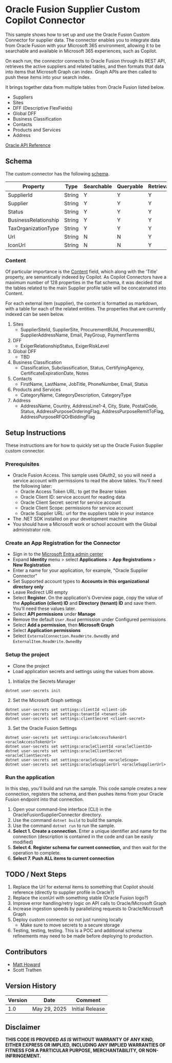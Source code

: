 # Oracle Fusion Supplier Custom Copilot Connector
This sample shows how to set up and use the Oracle Fusion Custom Connector for supplier data. The connector enables you to integrate data from Oracle Fusion with your Microsoft 365 environment, allowing it to be searchable and available in Microsoft 365 experiences, such as Copilot. 

On each run, the connector connects to Oracle Fusion through its REST API, retrieves the active suppliers and related tables, and then formats that data into items that Microsoft Graph can index. Graph APIs are then called to push these items into your search index. 

It brings together data from multiple tables from Oracle Fusion listed below.

- Suppliers
- Sites
- DFF (Descriptive FlexFields)
- Global DFF
- Business Classification
- Contacts
- Products and Services
- Address

[Oracle API Reference](https://docs.oracle.com/en/cloud/saas/procurement/25a/fapra/op-suppliers-get.html)

## Schema
The custom connector has the following [schema](https://learn.microsoft.com/en-us/graph/connecting-external-content-manage-schema).

| Property | Type | Searchable | Queryable | Retrievable | Refineable | Labels |
|----------|------|------------|-----------|-------------|------------|--------|
|SupplierId|String|Y|Y|Y|N||
|Supplier|String|Y|Y|Y|N|Title|
|Status|String|Y|Y|Y|N||
|BusinessRelationship|String|Y|Y|Y|N||
|TaxOrganizationType|String|Y|Y|Y|N||
|Url|String|N|N|Y|N|Url|
|IconUrl|String|N|N|Y|N|IconUrl|

### Content
Of particular importance is the [Content](https://learn.microsoft.com/en-us/microsoft-365-copilot/extensibility/overview-copilot-connector#copilot-connector-semantic-indexing) field, which along with the 'Title' property, are semantically indexed by Copilot. As Copilot Connectors have a maximum number of 128 properties in the flat schema, it was decided that the tables related to the main Supplier profile table will be concatenated into Content.

For each external item (supplier), the content is formatted as markdown, with a table for each of the related entities. The properties that are currently indexed can be seen below.
1. Sites
    - SupplierSiteId, SupplierSite, ProcurementBUId, ProcurementBU, SupplierAddressName, Email, PayGroup, PaymentTerms
1. DFF
    - ExigerRelationshipStatus, ExigerRiskLevel
1. Global DFF
    - TBD
1. Business Classification
    - Classification, Subclassification, Status, CertifyingAgency, CertificateExpirationDate, Notes
1. Contacts
    - FirstName, LastName, JobTitle, PhoneNumber, Email, Status
1. Products and Services
    - CategoryName, CategoryDescription, CategoryType
1. Address
    - AddressName, Country, AddressLine1-4, City, State, PostalCode, Status, AddressPurposeOrderingFlag, AddressPurposeRemitToFlag, AddressPurposeRFQOrBiddingFlag

## Setup Instructions
These instructions are for how to quickly set up the Oracle Fusion Supplier custom connector.

### Prerequisites
- Oracle Fusion Access. This sample uses OAuth2, so you will need a service account with permissions to read the above tables. You'll need the following later:
    - Oracle Access Token URL: to get the Bearer token
    - Oracle Client ID: service account for reading data
    - Oracle Client Secret: secret for service account
    - Oracle Client Scope: permissions for service account
    - Oracle Supplier URL: url for the suppliers table in your instance
- The .NET SDK installed on your development machine
- You should have a Microsoft work or school account with the Global administrator role.

### Create an App Registration for the Connector
- Sign in to the [Microsoft Entra admin center](entra.microsoft.com)
- Expand **Identity** menu > select **Applications** > **App Registrations** > **New Registration**
- Enter a name for your application, for example, "Oracle Supplier Connector"
- Set Supported account types to **Accounts in this organizational directory only**
- Leave Redirect URI empty
- Select **Register**. On the application's Overview page, copy the value of the **Application (client) ID** and **Directory (tenant) ID** and save them. You'll need these values later.
- Select **API permissions** under **Manage**
- Remove the default ```User.Read``` permission under Configured permissions
- Select **Add a permission**, then **Microsoft Graph**
- Select **Application permissions**
- Select ```ExternalConnection.ReadWrite.OwnedBy``` and ```ExternalItem.ReadWrite.OwnedBy```

### Setup the project
- Clone the project
- Load application secrets and settings using the values from above. 

1. Initialize the Secrets Manager
```
dotnet user-secrets init
```

2. Set the Microsoft Graph settings

```
dotnet user-secrets set settings:clientId <client-id>
dotnet user-secrets set settings:tenantId <tenant-id>
dotnet user-secrets set settings:clientSecret <client-secret>
```
3. Set the Oracle Fusion Settings

```
dotnet user-secrets set settings:oracleAccessTokenUrl <oracleAccessTokenUrl>
dotnet user-secrets set settings:oracleClientId <oracleClientId>
dotnet user-secrets set settings:oracleClientSecret <oracleClientSecret>
dotnet user-secrets set settings:oracleScope <oracleScope>
dotnet user-secrets set settings:oracleSupplierUrl <oracleSupplierUrl>
```

### Run the application
In this step, you'll build and run the sample. This code sample creates a new connection, registers the schema, and then pushes items from your Oracle Fusion endpoint into that connection.
1. Open your command-line interface (CLI) in the OracleFusionSupplierConnector directory.
2. Use the command ```dotnet build``` to build the sample.
3. Use the command ```dotnet run``` to run the sample.
4. **Select 1. Create a connection.** Enter a unique identifier and name for the connection (description is contained in the code and can be easily modified)
5. **Select 4. Register schema for current connection,** and then wait for the operation to complete.
6. **Select 7. Push ALL items to current connection**

## TODO / Next Steps
1. Replace the Url for external items to something that Copilot should reference (directly to supplier profile in Oracle?)
1. Replace the iconUrl with something stable (Oracle Fusion logo?)
1. Improve error handling/retry logic on API calls to Oracle/Microsoft Graph
1. Increase ingestion speeds by parallelizing requests to Oracle/Microsoft Graph
1. Deploy custom connector so not just running locally
    - Make sure to move secrets to a secure storage
1. Testing, testing, testing. This is a POC and additional schema refinements may need to be made before deploying to production.

## Contributors
 - [Matt Howard](https://github.com/Howard-Matthew)
 - Scott Trathen

 ## Version History
 |Version|Date|Comment|
 |--|--|--|
 |1.0|May 29, 2025|Initial Release|


 ## Disclaimer
 **THIS CODE IS PROVIDED *AS IS* WITHOUT WARRANTY OF ANY KIND, EITHER EXPRESS OR IMPLIED, INCLUDING ANY IMPLIED WARRANTIES OF FITNESS FOR A PARTICULAR PURPOSE, MERCHANTABILITY, OR NON-INFRINGEMENT.**
